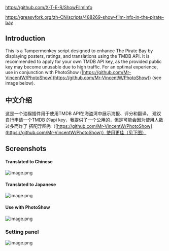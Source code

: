 https://github.com/X-T-E-R/ShowFilmInfo

https://greasyfork.org/zh-CN/scripts/488269-show-film-info-in-the-pirate-bay

## Introduction
This is a Tampermonkey script designed to enhance The Pirate Bay by displaying posters, ratings, and translations using the TMDB API. It is recommended to apply for your own TMDB API key, as the provided public key may become unusable due to high traffic. For an optimal experience, use in conjunction with PhotoShow ([https://github.com/Mr-VincentW/PhotoShow](https://github.com/Mr-VincentW/PhotoShow)) (see image below).
## 中文介绍
这是一个油猴插件用于使用TMDB API在海盗湾中展示海报、评分和翻译。
建议自行申请一个TMDB 的api key，我提供了一个公用的，但是可能会因为使用人数过多而炸了
搭配浮图秀（[https://github.com/Mr-VincentW/PhotoShow](https://github.com/Mr-VincentW/PhotoShow)）使用更佳（见下图）
## Screenshots
#### Translated to Chinese
![image.png](https://cdn.nlark.com/yuque/0/2024/png/35975318/1708865067816-615b266e-8e19-481d-bb4c-5b1f8b2ac643.png#averageHue=%23f0ece7&clientId=u1908940a-19b4-4&from=paste&height=947&id=u26c4fa06&originHeight=1894&originWidth=2413&originalType=binary&ratio=2&rotation=0&showTitle=false&size=715100&status=done&style=none&taskId=ucc59abb4-fab9-4800-a163-5526e59c4c3&title=&width=1206.5)
#### Translated to Japanese 
![image.png](https://cdn.nlark.com/yuque/0/2024/png/35975318/1708865188883-63f50cd2-a4f0-4168-9c96-b55d2a1a392c.png#averageHue=%23ede9e4&clientId=u1908940a-19b4-4&from=paste&height=790&id=ua5aee995&originHeight=1580&originWidth=1691&originalType=binary&ratio=2&rotation=0&showTitle=false&size=478083&status=done&style=none&taskId=ud262e784-5c5b-4148-b5c4-6d96ec09a92&title=&width=845.5)
#### Use with PhotoShow
![image.png](https://cdn.nlark.com/yuque/0/2024/png/35975318/1708865385850-fe1c7780-ebc5-4222-a4c8-92207dcb019a.png#averageHue=%23ae9c8e&clientId=ua87274e5-c7f0-4&from=paste&height=950&id=u3ec215a5&originHeight=1900&originWidth=1687&originalType=binary&ratio=2&rotation=0&showTitle=false&size=3420373&status=done&style=none&taskId=u381bab85-3391-4977-89c0-f9eca455ba6&title=&width=843.5)
### Setting panel
![image.png](https://cdn.nlark.com/yuque/0/2024/png/35975318/1708865216558-bf5c8947-6e75-465d-842f-e242a19d09f0.png#averageHue=%23f0f0f0&clientId=u1908940a-19b4-4&from=paste&height=224&id=u6453736f&originHeight=448&originWidth=656&originalType=binary&ratio=2&rotation=0&showTitle=false&size=36637&status=done&style=none&taskId=uf23d480c-0bed-430c-bcbb-1570d7d568c&title=&width=328)



